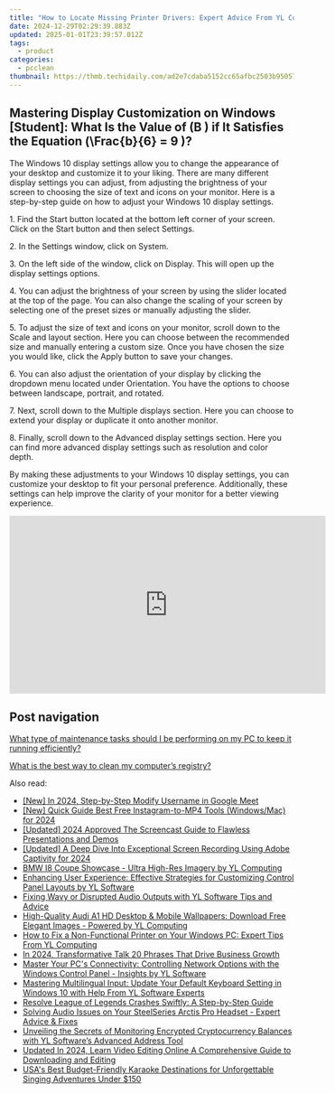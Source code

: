 ```yaml
---
title: "How to Locate Missing Printer Drivers: Expert Advice From YL Computing's Tech Support"
date: 2024-12-29T02:29:39.883Z
updated: 2025-01-01T23:39:57.012Z
tags:
  - product
categories:
  - pcclean
thumbnail: https://thmb.techidaily.com/ad2e7cdaba5152cc65afbc2503b95057d5e6fc76bcacfc4b43e4f27ded6f318e.jpg
---
```


## Mastering Display Customization on Windows [Student]: What Is the Value of \(B \) if It Satisfies the Equation \(\Frac{b}{6} = 9 \)?

The Windows 10 display settings allow you to change the appearance of your desktop and customize it to your liking. There are many different display settings you can adjust, from adjusting the brightness of your screen to choosing the size of text and icons on your monitor. Here is a step-by-step guide on how to adjust your Windows 10 display settings. 

1\. Find the Start button located at the bottom left corner of your screen. Click on the Start button and then select Settings.

2\. In the Settings window, click on System.

3\. On the left side of the window, click on Display. This will open up the display settings options. 

4\. You can adjust the brightness of your screen by using the slider located at the top of the page. You can also change the scaling of your screen by selecting one of the preset sizes or manually adjusting the slider.

5\. To adjust the size of text and icons on your monitor, scroll down to the Scale and layout section. Here you can choose between the recommended size and manually entering a custom size. Once you have chosen the size you would like, click the Apply button to save your changes.

6\. You can also adjust the orientation of your display by clicking the dropdown menu located under Orientation. You have the options to choose between landscape, portrait, and rotated.

7\. Next, scroll down to the Multiple displays section. Here you can choose to extend your display or duplicate it onto another monitor.

8\. Finally, scroll down to the Advanced display settings section. Here you can find more advanced display settings such as resolution and color depth. 

By making these adjustments to your Windows 10 display settings, you can customize your desktop to fit your personal preference. Additionally, these settings can help improve the clarity of your monitor for a better viewing experience.

<!-- affiliate ads begin -->
<iframe width="560" height="315" src="https://www.youtube.com/embed/JMgRzDANfSQ?si=NDy01ntXGGOi1Uxs" title="YouTube video player" frameborder="0" allow="accelerometer; autoplay; clipboard-write; encrypted-media; gyroscope; picture-in-picture; web-share" referrerpolicy="strict-origin-when-cross-origin" allowfullscreen></iframe>
<!-- affiliate ads end -->

## Post navigation

[What type of maintenance tasks should I be performing on my PC to keep it running efficiently?](https://tools.techidaily.com/pcclean/products/)

[What is the best way to clean my computer’s registry?](https://tools.techidaily.com/pcclean/products/)

<ins class="adsbygoogle"
     style="display:block"
     data-ad-format="autorelaxed"
     data-ad-client="ca-pub-7571918770474297"
     data-ad-slot="1223367746"></ins>

<ins class="adsbygoogle"
     style="display:block"
     data-ad-client="ca-pub-7571918770474297"
     data-ad-slot="8358498916"
     data-ad-format="auto"
     data-full-width-responsive="true"></ins>

<span class="atpl-alsoreadstyle">Also read:</span>
<div><ul>
<li><a href="https://remote-screen-capture.techidaily.com/new-in-2024-step-by-step-modify-username-in-google-meet/"><u>[New] In 2024, Step-by-Step Modify Username in Google Meet</u></a></li>
<li><a href="https://instagram-video-recordings.techidaily.com/new-quick-guide-best-free-instagram-to-mp4-tools-windowsmac-for-2024/"><u>[New] Quick Guide Best Free Instagram-to-MP4 Tools (Windows/Mac) for 2024</u></a></li>
<li><a href="https://digital-screen-recording.techidaily.com/updated-2024-approved-the-screencast-guide-to-flawless-presentations-and-demos/"><u>[Updated] 2024 Approved The Screencast Guide to Flawless Presentations and Demos</u></a></li>
<li><a href="https://screen-recording.techidaily.com/updated-a-deep-dive-into-exceptional-screen-recording-using-adobe-captivity-for-2024/"><u>[Updated] A Deep Dive Into Exceptional Screen Recording Using Adobe Captivity for 2024</u></a></li>
<li><a href="https://discover-alternatives.techidaily.com/bmw-i8-coupe-showcase-ultra-high-res-imagery-by-yl-computing/"><u>BMW I8 Coupe Showcase - Ultra High-Res Imagery by YL Computing</u></a></li>
<li><a href="https://discover-alternatives.techidaily.com/enhancing-user-experience-effective-strategies-for-customizing-control-panel-layouts-by-yl-software/"><u>Enhancing User Experience: Effective Strategies for Customizing Control Panel Layouts by YL Software</u></a></li>
<li><a href="https://discover-alternatives.techidaily.com/fixing-wavy-or-disrupted-audio-outputs-with-yl-software-tips-and-advice/"><u>Fixing Wavy or Disrupted Audio Outputs with YL Software Tips and Advice</u></a></li>
<li><a href="https://discover-alternatives.techidaily.com/high-quality-audi-a1-hd-desktop-and-mobile-wallpapers-download-free-elegant-images-powered-by-yl-computing/"><u>High-Quality Audi A1 HD Desktop & Mobile Wallpapers: Download Free Elegant Images - Powered by YL Computing</u></a></li>
<li><a href="https://discover-alternatives.techidaily.com/how-to-fix-a-non-functional-printer-on-your-windows-pc-expert-tips-from-yl-computing/"><u>How to Fix a Non-Functional Printer on Your Windows PC: Expert Tips From YL Computing</u></a></li>
<li><a href="https://fox-info.techidaily.com/in-2024-transformative-talk-20-phrases-that-drive-business-growth/"><u>In 2024, Transformative Talk 20 Phrases That Drive Business Growth</u></a></li>
<li><a href="https://discover-alternatives.techidaily.com/master-your-pcs-connectivity-controlling-network-options-with-the-windows-control-panel-insights-by-yl-software/"><u>Master Your PC's Connectivity: Controlling Network Options with the Windows Control Panel - Insights by YL Software</u></a></li>
<li><a href="https://discover-alternatives.techidaily.com/mastering-multilingual-input-update-your-default-keyboard-setting-in-windows-10-with-help-from-yl-software-experts/"><u>Mastering Multilingual Input: Update Your Default Keyboard Setting in Windows 10 with Help From YL Software Experts</u></a></li>
<li><a href="https://win-blog.techidaily.com/1723005215563-resolve-league-of-legends-crashes-swiftly-a-step-by-step-guide/"><u>Resolve League of Legends Crashes Swiftly: A Step-by-Step Guide</u></a></li>
<li><a href="https://sound-issues.techidaily.com/solving-audio-issues-on-your-steelseries-arctis-pro-headset-expert-advice-and-fixes/"><u>Solving Audio Issues on Your SteelSeries Arctis Pro Headset - Expert Advice & Fixes</u></a></li>
<li><a href="https://discover-alternatives.techidaily.com/unveiling-the-secrets-of-monitoring-encrypted-cryptocurrency-balances-with-yl-softwares-advanced-address-tool/"><u>Unveiling the Secrets of Monitoring Encrypted Cryptocurrency Balances with YL Software’s Advanced Address Tool</u></a></li>
<li><a href="https://ai-video-tools.techidaily.com/updated-in-2024-learn-video-editing-online-a-comprehensive-guide-to-downloading-and-editing/"><u>Updated In 2024, Learn Video Editing Online A Comprehensive Guide to Downloading and Editing</u></a></li>
<li><a href="https://buynow-reviews.techidaily.com/usas-best-budget-friendly-karaoke-destinations-for-unforgettable-singing-adventures-under-150/"><u>USA's Best Budget-Friendly Karaoke Destinations for Unforgettable Singing Adventures Under $150</u></a></li>
</ul></div>

